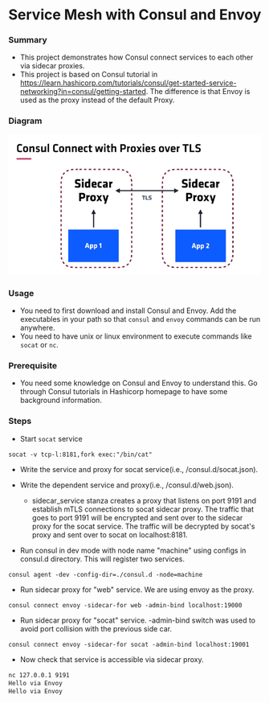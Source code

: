 # Service Mesh with Consul and Envoy



### Summary

* This project demonstrates how Consul connect services to each other via sidecar proxies.
* This project is based on Consul tutorial in https://learn.hashicorp.com/tutorials/consul/get-started-service-networking?in=consul/getting-started. The difference is that Envoy is used as the proxy instead of the default Proxy.



### Diagram

![](README.assets/screenshot-1606725558364.PNG)



### Usage

* You need to first download and install Consul and Envoy. Add the executables in your path so that `consul` and `envoy` commands can be run anywhere.
* You need to have unix or linux environment to execute commands like `socat` or `nc`.



### Prerequisite

* You need some knowledge on Consul and Envoy to understand this. Go through Consul tutorials in Hashicorp homepage to have some background information.



### Steps

* Start `socat` service

```
socat -v tcp-l:8181,fork exec:"/bin/cat"
```

* Write the service and proxy for socat service(i.e., /consul.d/socat.json).
* Write the dependent service and proxy(i.e., /consul.d/web.json).
  * sidecar_service stanza creates a proxy that listens on port 9191 and establish mTLS connections to socat sidecar proxy. The traffic that goes to port 9191 will be encrypted and sent over to the sidecar proxy for the socat service. The traffic will be decrypted by socat's proxy and sent over to socat on localhost:8181.

* Run consul in dev mode with node name "machine" using configs  in consul.d directory. This will register two services.

```
consul agent -dev -config-dir=./consul.d -node=machine
```

* Run sidecar proxy for "web" service. We are using envoy as the proxy.

```
consul connect envoy -sidecar-for web -admin-bind localhost:19000
```

* Run sidecar proxy for "socat" service. -admin-bind switch was used to avoid port collision with the previous side car.

```
consul connect envoy -sidecar-for socat -admin-bind localhost:19001
```

* Now check that service is accessible via sidecar proxy.

```
nc 127.0.0.1 9191
Hello via Envoy
Hello via Envoy
```



